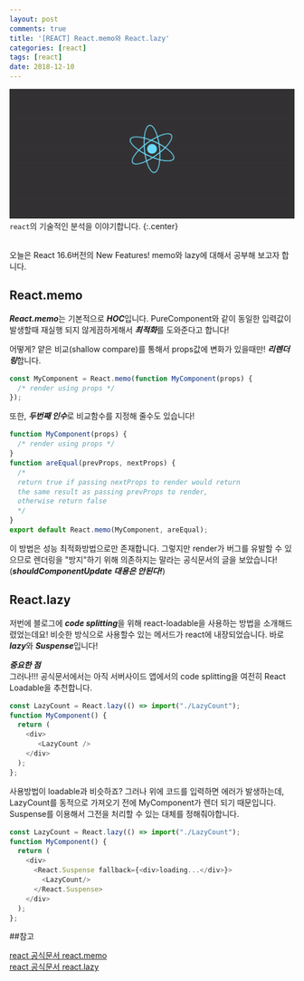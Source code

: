 ```yaml
---
layout: post
comments: true
title: '[REACT] React.memo와 React.lazy'
categories: [react]
tags: [react]
date: 2018-12-10
---
```


![headerimg](/assets/img/subcate/react.gif)
`react`의 기술적인 분석을 이야기합니다.
{:.center}


<br>
오늘은 React 16.6버전의 New Features! memo와 lazy에 대해서 공부해 보고자 합니다.

## React.memo

***React.memo***는 기본적으로 ***HOC***입니다. PureComponent와 같이 동일한 입력값이 발생할때
재실행 되지 않게끔하게해서 ***최적화***를 도와준다고 합니다!

어떻게? 얕은 비교(shallow compare)를 통해서 props값에 변화가 있을때만! ***리렌더링***합니다.

```javascript
const MyComponent = React.memo(function MyComponent(props) {
  /* render using props */
});
```

또한, ***두번째 인수***로 비교함수를 지정해 줄수도 있습니다!

```javascript
function MyComponent(props) {
  /* render using props */
}
function areEqual(prevProps, nextProps) {
  /*
  return true if passing nextProps to render would return
  the same result as passing prevProps to render,
  otherwise return false
  */
}
export default React.memo(MyComponent, areEqual);
```

이 방법은 성능 최적화방법으로만 존재합니다. 
그렇지만 render가 버그를 유발할 수 있으므로 렌더링을 "방지"하기 위해 의존하지는 말라는 공식문서의 글을 보았습니다!(***shouldComponentUpdate 대용은 안된다!***)

## React.lazy

저번에 블로그에 ***code splitting***을 위해 react-loadable을 사용하는 방법을 소개해드렸었는데요!
비슷한 방식으로 사용할수 있는 메서드가 react에 내장되었습니다. 바로 ***lazy***와 ***Suspense***입니다!

***중요한 점***
<br>
그러나!!! 공식문서에서는 아직 서버사이드 앱에서의 code splitting을 여전히 React Loadable을 추천합니다.

```javascript
const LazyCount = React.lazy(() => import("./LazyCount");
function MyComponent() {
  return (
    <div>
       <LazyCount />
    </div>
  );
};
```

사용방법이 loadable과 비슷하죠? 그러나 위에 코드를 입력하면 에러가 발생하는데, <br>
LazyCount를 동적으로 가져오기 전에 MyComponent가 렌더 되기 때문입니다. <br>
Suspense를 이용해서 그전을 처리할 수 있는 대체를 정해줘야합니다. 

```javascript
const LazyCount = React.lazy(() => import("./LazyCount");
function MyComponent() {
  return (
    <div>
      <React.Suspense fallback={<div>loading...</div>}>
        <LazyCount/>
      </React.Suspense>
    </div>
  );
};
```


##참고

[react 공식문서 react.memo](https://reactjs.org/docs/react-api.html#reactmemo)<br>
[react 공식문서 react.lazy](https://reactjs.org/docs/code-splitting.html#reactlazy)